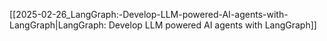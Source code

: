 [[2025-02-26_LangGraph:-Develop-LLM-powered-AI-agents-with-LangGraph|LangGraph: Develop LLM powered AI agents with LangGraph]]
